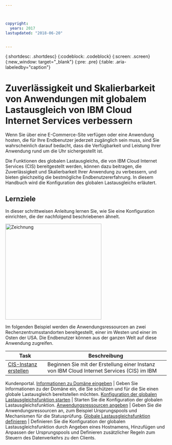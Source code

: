 ```yaml
---



copyright:
  years: 2017
lastupdated: "2018-06-20"


---
```


{:shortdesc: .shortdesc}
{:codeblock: .codeblock}
{:screen: .screen}
{:new_window: target="_blank"}
{:pre: .pre}
{:table: .aria-labeledby="caption"}

# Zuverlässigkeit und Skalierbarkeit von Anwendungen mit globalem Lastausgleich von IBM Cloud Internet Services verbessern
Wenn Sie über eine E-Commerce-Site verfügen oder eine Anwendung hosten, die für Ihre Endbenutzer jederzeit zugänglich sein muss, sind Sie wahrscheinlich darauf bedacht, dass die Verfügbarkeit und Leistung Ihrer Anwendung rund um die Uhr sichergestellt ist. 

Die Funktionen des globalen Lastausgleichs, die von IBM Cloud Internet Services (CIS) bereitgestellt werden, können dazu beitragen, die Zuverlässigkeit und Skalierbarkeit Ihrer Anwendung zu verbessern, und bieten gleichzeitig die bestmögliche Endbenutzererfahrung. In diesem Handbuch wird die Konfiguration des globalen Lastausgleichs erläutert.  

## Lernziele

In dieser schrittweisen Anleitung lernen Sie, wie Sie eine Konfiguration einrichten, die der nachfolgend beschriebenen ähnelt.

<img src="images/Reliability1.png" alt="Zeichnung" style="width: 300px;"/>

Im folgenden Beispiel werden die Anwendungsressourcen an zwei Rechenzentrumsstandorten bereitgestellt, einer im Westen und einer im Osten der USA. Die Endbenutzer können aus der ganzen Welt auf diese Anwendung zugreifen. 

Task  | Beschreibung
------------- | -------------
[CIS-Instanz erstellen](create-cis.html) | Beginnen Sie mit der Erstellung einer Instanz von IBM Cloud Internet Services (CIS) im IBM
Kundenportal.
[Informationen zu Domäne eingeben](input-domain.html) | Geben Sie Informationen zu der Domäne ein, die Sie schützen und für die Sie einen globale Lastausgleich bereitstellen möchten.
[Konfiguration der globalen Lastausgleichsfunktion starten](begin-config.html) | Starten Sie die Konfiguration der globalen Lastausgleichsfunktion.
[Anwendungsressourcen angeben](identify-app-resources.html) | Geben Sie die Anwendungsressourcen an, zum Beispiel Ursprungspools und Mechanismen für die Statusprüfung.
[Globale Lastausgleichsfunktion definieren](define-global-lb.html) | Definieren Sie die Konfiguration der globalen Lastausgleichsfunktion durch Angeben eines Hostnamens, Hinzufügen und Anpassen der Ursprungspools und Definieren zusätzlicher Regeln zum Steuern des Datenverkehrs zu den Clients.
